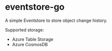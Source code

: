 # eventstore-go
A simple Eventstore to store object change history.

Supported storage:
- Azure Table Storage
- Azure CosmosDB
